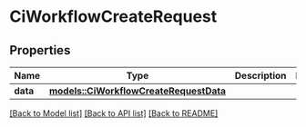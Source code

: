 # CiWorkflowCreateRequest

## Properties

Name | Type | Description | Notes
------------ | ------------- | ------------- | -------------
**data** | [**models::CiWorkflowCreateRequestData**](CiWorkflowCreateRequest_data.md) |  | 

[[Back to Model list]](../README.md#documentation-for-models) [[Back to API list]](../README.md#documentation-for-api-endpoints) [[Back to README]](../README.md)


